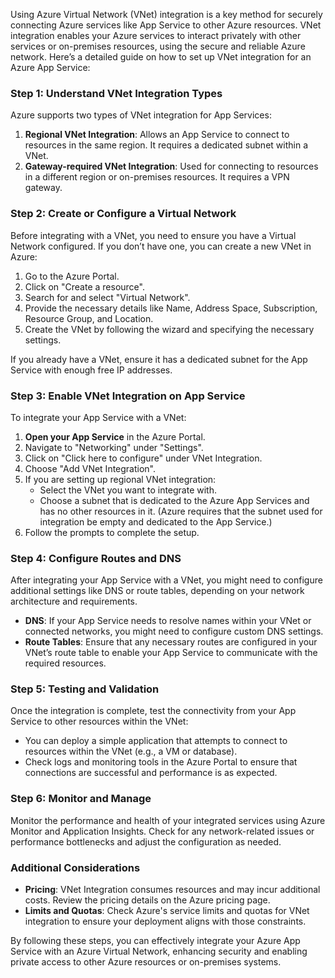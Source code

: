 Using Azure Virtual Network (VNet) integration is a key method for securely connecting Azure services like App Service to other Azure resources. VNet integration enables your Azure services to interact privately with other services or on-premises resources, using the secure and reliable Azure network. Here’s a detailed guide on how to set up VNet integration for an Azure App Service:

### Step 1: Understand VNet Integration Types

Azure supports two types of VNet integration for App Services:

1. **Regional VNet Integration**: Allows an App Service to connect to resources in the same region. It requires a dedicated subnet within a VNet.
2. **Gateway-required VNet Integration**: Used for connecting to resources in a different region or on-premises resources. It requires a VPN gateway.

### Step 2: Create or Configure a Virtual Network

Before integrating with a VNet, you need to ensure you have a Virtual Network configured. If you don’t have one, you can create a new VNet in Azure:

1. Go to the Azure Portal.
2. Click on "Create a resource".
3. Search for and select "Virtual Network".
4. Provide the necessary details like Name, Address Space, Subscription, Resource Group, and Location.
5. Create the VNet by following the wizard and specifying the necessary settings.

If you already have a VNet, ensure it has a dedicated subnet for the App Service with enough free IP addresses.

### Step 3: Enable VNet Integration on App Service

To integrate your App Service with a VNet:

1. **Open your App Service** in the Azure Portal.
2. Navigate to "Networking" under "Settings".
3. Click on "Click here to configure" under VNet Integration.
4. Choose "Add VNet Integration".
5. If you are setting up regional VNet integration:
    - Select the VNet you want to integrate with.
    - Choose a subnet that is dedicated to the Azure App Services and has no other resources in it. (Azure requires that the subnet used for integration be empty and dedicated to the App Service.)
6. Follow the prompts to complete the setup.

### Step 4: Configure Routes and DNS

After integrating your App Service with a VNet, you might need to configure additional settings like DNS or route tables, depending on your network architecture and requirements.

- **DNS**: If your App Service needs to resolve names within your VNet or connected networks, you might need to configure custom DNS settings.
- **Route Tables**: Ensure that any necessary routes are configured in your VNet’s route table to enable your App Service to communicate with the required resources.

### Step 5: Testing and Validation

Once the integration is complete, test the connectivity from your App Service to other resources within the VNet:

- You can deploy a simple application that attempts to connect to resources within the VNet (e.g., a VM or database).
- Check logs and monitoring tools in the Azure Portal to ensure that connections are successful and performance is as expected.

### Step 6: Monitor and Manage

Monitor the performance and health of your integrated services using Azure Monitor and Application Insights. Check for any network-related issues or performance bottlenecks and adjust the configuration as needed.

### Additional Considerations

- **Pricing**: VNet Integration consumes resources and may incur additional costs. Review the pricing details on the Azure pricing page.
- **Limits and Quotas**: Check Azure's service limits and quotas for VNet integration to ensure your deployment aligns with those constraints.

By following these steps, you can effectively integrate your Azure App Service with an Azure Virtual Network, enhancing security and enabling private access to other Azure resources or on-premises systems.
